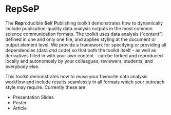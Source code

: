 # RepSeP

The **Rep**roducible **Se**lf **P**ublishing toolkit demonstrates how to dynamically include publication-quality data analysis outputs in the most common science communication formats.
The toolkit uses data analysis (“content”) defined in one and only one file, and applies styling at the document or output element level.
We provide a framework for specifying or providing all dependencies (data *and* code) so that both the toolkit itself - as well as derivatives filled in with your own content - can be forked and reproduced locally and autonomosly by your colleagues, reviewers, students, and everybody else. 

This toolkit demonstrates how to reuse your favourite data analysis workflow and include results seamlessly in all formats which your outreach style may require.
Currently these are:

* Presentation Slides
* Poster
* Article
